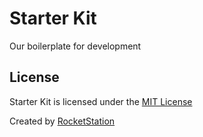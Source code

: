 # Starter Kit

Our boilerplate for development

## License

Starter Kit is licensed under the [MIT License](http://opensource.org/licenses/MIT)

Created by [RocketStation](http://rstation.io)
